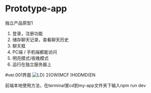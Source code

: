 ﻿# Prototype-app

独立产品原型1

1.	登录，注册功能
2.	储存聊天记录，查看聊天历史
3.	聊天框
4.	PC端 / 手机端都能访问
5.	明亮模式/夜晚模式
6.	运行在独立服务器上

#ver.001界面
![LD} 2{OW(MCF )H0DMD(EN](https://github.com/MiiKOME/Prototype-app/assets/96784715/9505d1e1-9711-4165-b245-146eb89fef49)


前端本地使用方法，在terminal里cd到my-app文件夹下输入npm run dev
